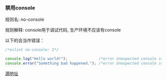 ### 禁用console

规则名: no-console

规则解释: console用于调试代码, 生产环境不应该有console

以下的会当作错误：
```js
/*eslint no-console: 2*/

console.log("Hello world!");              /*error Unexpected console statement.*/
console.error("Something bad happened."); /*error Unexpected console statement.*/
```

[源地址](http://eslint.org/docs/rules/no-console)